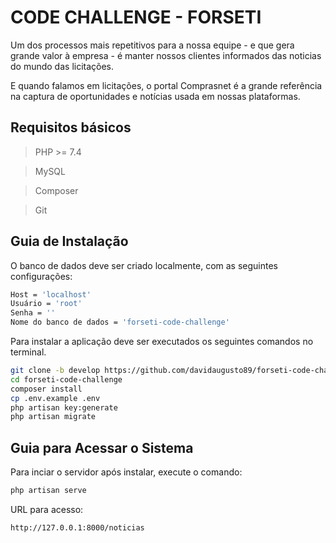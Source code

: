 # CODE CHALLENGE - FORSETI

Um dos processos mais repetitivos para a nossa equipe - e que gera grande valor à empresa - é manter nossos clientes informados das noticias do mundo das licitações.

E quando falamos em licitações, o portal Comprasnet é a grande referência na captura de oportunidades e notícias usada em nossas plataformas.

## Requisitos básicos

> PHP >= 7.4

> MySQL

> Composer

> Git

## Guia de Instalação

O banco de dados deve ser criado localmente, com as seguintes configurações:

```sh
Host = 'localhost'
Usuário = 'root'
Senha = ''
Nome do banco de dados = 'forseti-code-challenge'
```

Para instalar a aplicação deve ser executados os seguintes comandos no terminal.

```sh
git clone -b develop https://github.com/davidaugusto89/forseti-code-challenge.git forseti-code-challenge
cd forseti-code-challenge
composer install
cp .env.example .env
php artisan key:generate
php artisan migrate
```
## Guia para Acessar o Sistema

Para inciar o servidor após instalar, execute o comando:

```sh
php artisan serve
```

URL para acesso:

```sh
http://127.0.0.1:8000/noticias
```